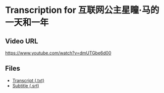 # Transcription for 互联网公主星瞳·马的一天和一年
## Video URL
https://www.youtube.com/watch?v=dmUTGbe6d00
 
## Files
- [Transcript (.txt)](./transcript.txt)
- [Subtitle (.srt)](./transcript.srt)
